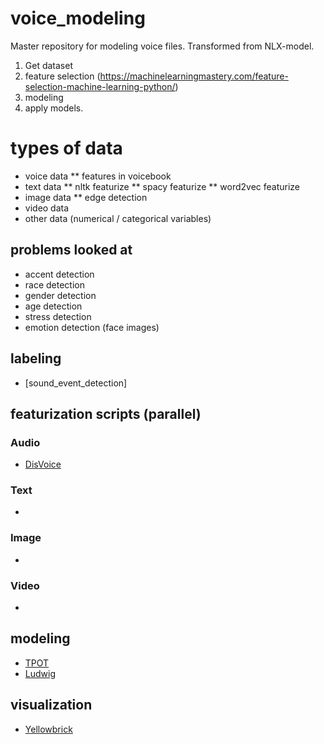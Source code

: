 # voice_modeling
Master repository for modeling voice files. Transformed from NLX-model.

1. Get dataset
2. feature selection (https://machinelearningmastery.com/feature-selection-machine-learning-python/)
3. modeling 
4. apply models. 

# types of data
* voice data
** features in voicebook
* text data
** nltk featurize
** spacy featurize 
** word2vec featurize 
* image data 
** edge detection 
* video data
* other data (numerical / categorical variables)

## problems looked at 
* accent detection
* race detection 
* gender detection
* age detection
* stress detection
* emotion detection (face images) 

## labeling
* [sound_event_detection]

## featurization scripts (parallel)
### Audio
* [DisVoice](https://github.com/jcvasquezc/DisVoice)
### Text
* []()

### Image
* []()

### Video 
* []()

## modeling 
* [TPOT]()
* [Ludwig]()

## visualization
* [Yellowbrick]()

